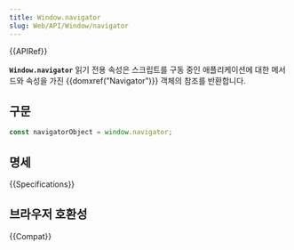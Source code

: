 ```yaml
---
title: Window.navigator
slug: Web/API/Window/navigator
---
```


{{APIRef}}

**`Window.navigator`** 읽기 전용 속성은 스크립트를 구동 중인 애플리케이션에 대한 메서드와 속성을 가진 {{domxref("Navigator")}} 객체의 참조를 반환합니다.

## 구문

```js
const navigatorObject = window.navigator;
```

## 명세

{{Specifications}}

## 브라우저 호환성

{{Compat}}
